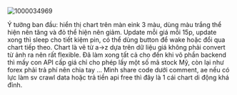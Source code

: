 ![1000034969](https://github.com/user-attachments/assets/f6fcbb30-dccb-4e75-885a-640d0c67eed7)

Ý tưởng ban đầu: hiển thị chart trên màn eink 3 màu, dùng màu trắng thể hiện nên tăng và đỏ thể hiện nên giảm. Update mỗi giá mỗi 15p, update xong thì sleep cho tiết kiệm pin, có thể dùng button để wake hoặc đổi qua chart tiếp theo.
Chart là vẽ từ a->z dựa trên dữ liệu giá không phải convert từ ảnh ra nên rất flexible. 
Đã làm xong tất cả cho đến khi vô phần backend thì mấy con API cấp giá chỉ cho phép lấy một số mã stock Mỹ, còn lại như forex phải trả phí nên chia tay ... Mình share code dưới comment, ae nếu có lực làm sv crawl data hoặc trả tiền api free thì đây là 1 cái chart di động khá đỉnh.

